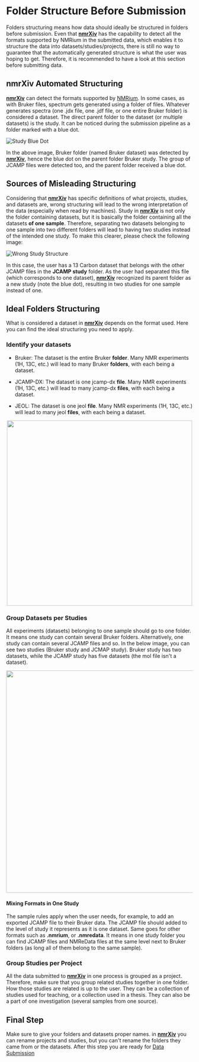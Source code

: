 
# Folder Structure Before Submission
Folders structuring means how data should ideally be structured in folders before submission. Even that **[nmrXiv](https://nmrxiv.org/)** has the capability to detect all the formats supported by NMRium in the submitted data, which enables it to structure the data into datasets/studies/projects, there is still no way to guarantee that the automatically generated structure is what the user was hoping to get. Therefore, it is recommended to have a look at this section before submitting data.

## nmrXiv Automated Structuring
**[nmrXiv](https://nmrxiv.org/)** can detect the formats supported by [NMRium](https://www.nmrium.org/). In some cases, as with Bruker files, spectrum gets generated using a folder of files. Whatever generates spectra (one .jdx file, one .jdf file, or one entire Bruker folder) is considered a dataset. The direct parent folder to the dataset (or multiple datasets) is the study. It can be noticed during the submission pipeline as a folder marked with a blue dot.

![Study Blue Dot](/img/study/dot.png)

In the above image, Bruker folder (named Bruker dataset) was detected by **[nmrXiv](https://nmrxiv.org/)**, hence the blue dot on the parent folder Bruker study. The group of JCAMP files were detected too, and the parent folder received a blue dot.

## Sources of Misleading Structuring
Considering that **[nmrXiv](https://nmrxiv.org/)** has specific definitions of what projects, studies, and datasets are, wrong structuring will lead to the wrong interpretation of the data (especially when read by machines). Study in **[nmrXiv](https://nmrxiv.org/)** is not only the folder containing datasets, but it is basically the folder containing all the datasets **of one sample**. Therefore, separating two datasets belonging to one sample into two different folders will lead to having two studies instead of the intended one study. To make this clearer, please check the following image:

![Wrong Study Structure](/img/wrong-structure.png)

In this case, the user has a 13 Carbon dataset that belongs with the other JCAMP files in the **JCAMP study** folder. As the user had separated this file (which corresponds to one dataset), **[nmrXiv](https://nmrxiv.org/)** recognized its parent folder as a new study (note the blue dot), resulting in two studies for one sample instead of one.

## Ideal Folders Structuring
What is considered a dataset in **[nmrXiv](https://nmrxiv.org/)** depends on the format used. Here you can find the ideal structuring you need to apply.

### Identify your datasets
- Bruker: The dataset is the entire Bruker **folder**. Many NMR experiments (1H, 13C, etc.) will lead to many Bruker **folders**, with each being a dataset.

- JCAMP-DX: The dataset is one jcamp-dx **file**. Many NMR experiments (1H, 13C, etc.) will lead to many jcamp-dx **files**, with each being a dataset.

- JEOL: The dataset is one jeol **file**. Many NMR experiments (1H, 13C, etc.) will lead to many jeol **files**, with each being a dataset.

<p align="center">

<img src="/img/dataset-structure.png" width="500" />

</p>

### Group Datasets per Studies
All experiments (datasets) belonging to one sample should go to one folder. It means one study can contain several Bruker folders. Alternatively, one study can contain several JCAMP files and so. In the below image, you can see two studies (Bruker study and JCMAP study). Bruker study has two datasets, while the JCAMP study has five datasets (the mol file isn't a dataset).

<p align="center">

<img src="/img/study/structure.png" width="600" />

</p>

#### Mixing Formats in One Study
The sample rules apply when the user needs, for example, to add an exported JCAMP file to their Bruker data. The JCAMP file should added to the level of study it represents as it is one dataset. Same goes for other formats such as **.nmrium**, or **.nmredata**. It means in one study folder you can find JCAMP files and NMReData files at the same level next to Bruker folders (as long all of them belong to the same sample).

### Group Studies per Project
All the data submitted to **[nmrXiv](https://nmrxiv.org/)** in one process is grouped as a project. Therefore, make sure that you group related studies together in one folder. How those studies are related is up to the user. They can be a collection of studies used for teaching, or a collection used in a thesis. They can also be a part of one investigation (several samples from one source).

## Final Step
Make sure to give your folders and datasets proper names. in **[nmrXiv](https://nmrxiv.org/)** you can rename projects and studies, but you can't rename the folders they came from or the datasets. After this step you are ready for [Data Submission](/docs/submission-guides/submission/upload.md)





